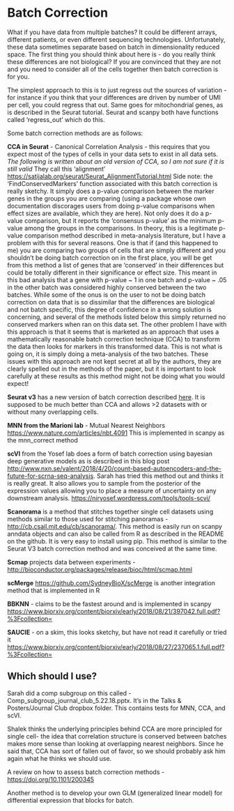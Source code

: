 # Batch Correction
What if you have data from multiple batches? It could be different arrays, different patients, or even different sequencing technologies. Unfortunately, these data sometimes separate based on batch in dimensionality reduced space. The first thing you should think about here is - do you really think these differences are not biological? If you are convinced that they are not and you need to consider all of the cells together then batch correction is for you.

The simplest approach to this is to just regress out the sources of variation - for instance if you think that your differences are driven by number of UMI per cell, you could regress that out. Same goes for mitochondrial genes, as is described in the Seurat tutorial. Seurat and scanpy both have functions called ‘regress_out’ which do this.

Some batch correction methods are as follows:

**CCA in Seurat** - Canonical Correlation Analysis - this requires that you expect most of the types of cells in your data sets to exist in all data sets. _The following is written about an old version of CCA, so I am not sure if it is still valid_ They call this ‘alignment’ https://satijalab.org/seurat/Seurat_AlignmentTutorial.html 
Side note: the ‘FindConservedMarkers’ function associated with this batch correction is really sketchy. It simply does a p-value comparison between the marker genes in the groups you are comparing (using a package whose own documentation discorages users from doing p-value comparisons when effect sizes are available, which they are here). Not only does it do a p-value comparison, but it reports the ‘consensus p-value’ as the minimum p-value among the groups in the comparisons. In theory, this is a legitimate p-value comparison method described in meta-analysis literature, but I have a problem with this for several reasons. One is that if (and this happened to me) you are comparing two groups of cells that are simply different and you shouldn’t be doing batch correction on in the first place, you will be get from this method a list of genes that are ‘conserved’ in their differences but could be totally different in their significance or effect size. This meant in this bad analysis that a gene with p-value ~ 1 in one batch and p-value ~ .05 in the other batch was considered highly conserved between the two batches. While some of the onus is on the user to not be doing batch correction on data that is so dissimilar that the differences are biological and not batch specific, this degree of confidence in a wrong solution is concerning, and several of the methods listed below this simply returned no conserved markers when ran on this data set. The other problem I have with this approach is that it seems that is marketed as an approach that uses a mathematically reasonable batch correction technique (CCA) to transform the data then looks for markers in this transformed data. This is not what is going on, it is simply doing a meta-analysis of the two batches.
These issues with this approach are not kept secret at all by the authors, they are clearly spelled out in the methods of the paper, but it is important to look carefully at these results as this method might not be doing what you would expect!


**Seurat v3** has a new version of batch correction described [here](https://satijalab.org/seurat/v3.0/immune_alignment.html). It is supposed to be much better than CCA and allows >2 datasets with or without many overlapping cells.

**MNN from the Marioni lab** - Mutual Nearest Neighbors https://www.nature.com/articles/nbt.4091 This is implemented in scanpy as the mnn_correct method

**scVI** from the Yosef lab does a form of batch correction using bayesian deep generative models as is described in this blog post http://www.nxn.se/valent/2018/4/20/count-based-autoencoders-and-the-future-for-scrna-seq-analysis. Sarah has tried this method out and thinks it is really great. It also allows you to sample from the posterior of the expression values allowing you to place a measure of uncertainty on any downstream analysis. https://niryosef.wordpress.com/tools/tools-scvi/

**Scanorama** is a method that stitches together single cell datasets using methods similar to those used for stitching panoramas - http://cb.csail.mit.edu/cb/scanorama/. This method is easily run on scanpy anndata objects and can also be called from R as described in the README on the github. It is very easy to install using pip. This method is similar to the Seurat V3 batch correction method and was conceived at the same time. 

**Scmap** projects data between experiments - http://bioconductor.org/packages/release/bioc/html/scmap.html 

**scMerge** https://github.com/SydneyBioX/scMerge is another integration method that is implemented in R

**BBKNN** - claims to be the fastest around and is implemented in scanpy
https://www.biorxiv.org/content/biorxiv/early/2018/08/21/397042.full.pdf?%3Fcollection= 

**SAUCIE** - on a skim, this looks sketchy, but have not read it carefully or tried it https://www.biorxiv.org/content/biorxiv/early/2018/08/27/237065.1.full.pdf?%3Fcollection= 


## Which should I use?

Sarah did a comp subgroup on this called - Comp_subgroup_journal_club_5.22.18.pptx. It’s in the Talks & Posters/Journal Club dropbox folder. This contains tests for MNN, CCA, and scVI.

Shalek thinks the underlying principles behind CCA are more principled for single cell- the idea that correlation structure is conserved between batches makes more sense than looking at overlapping nearest neighbors. Since he said that, CCA has sort of fallen out of favor, so we should probably ask him again what he thinks we should use.

A review on how to assess batch correction methods - https://doi.org/10.1101/200345 

Another method is to develop your own GLM (generalized linear model) for differential expression that blocks for batch.

